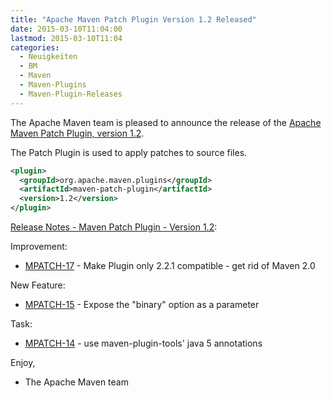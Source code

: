 ```yaml
---
title: "Apache Maven Patch Plugin Version 1.2 Released"
date: 2015-03-10T11:04:00
lastmod: 2015-03-10T11:04
categories:
  - Neuigkeiten
  - BM
  - Maven
  - Maven-Plugins
  - Maven-Plugin-Releases
---
```

The Apache Maven team is pleased to announce the release of the 
[Apache Maven Patch Plugin, version 1.2](http://maven.apache.org/plugins/maven-patch-plugin/).

The Patch Plugin is used to apply patches to source files.


```xml
<plugin>
  <groupId>org.apache.maven.plugins</groupId>
  <artifactId>maven-patch-plugin</artifactId>
  <version>1.2</version>
</plugin>
```

<!-- more -->

[Release Notes - Maven Patch Plugin - Version 1.2](http://jira.codehaus.org/secure/ReleaseNote.jspa?projectId=11714&version=16117):

Improvement:

 * [MPATCH-17](https://issues.apache.org/jira/browse/MPATCH-17) - Make Plugin only 2.2.1 compatible - get rid of Maven 2.0

New Feature:

 * [MPATCH-15](https://issues.apache.org/jira/browse/MPATCH-15) - Expose the "binary" option as a parameter

Task:

 * [MPATCH-14](https://issues.apache.org/jira/browse/MPATCH-14) - use maven-plugin-tools' java 5 annotations

Enjoy,

- The Apache Maven team
